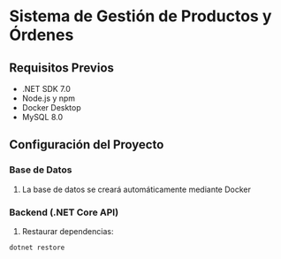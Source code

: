 # Sistema de Gestión de Productos y Órdenes

## Requisitos Previos
- .NET SDK 7.0
- Node.js y npm
- Docker Desktop
- MySQL 8.0

## Configuración del Proyecto

### Base de Datos
1. La base de datos se creará automáticamente mediante Docker

### Backend (.NET Core API)
1. Restaurar dependencias:
```bash
dotnet restore